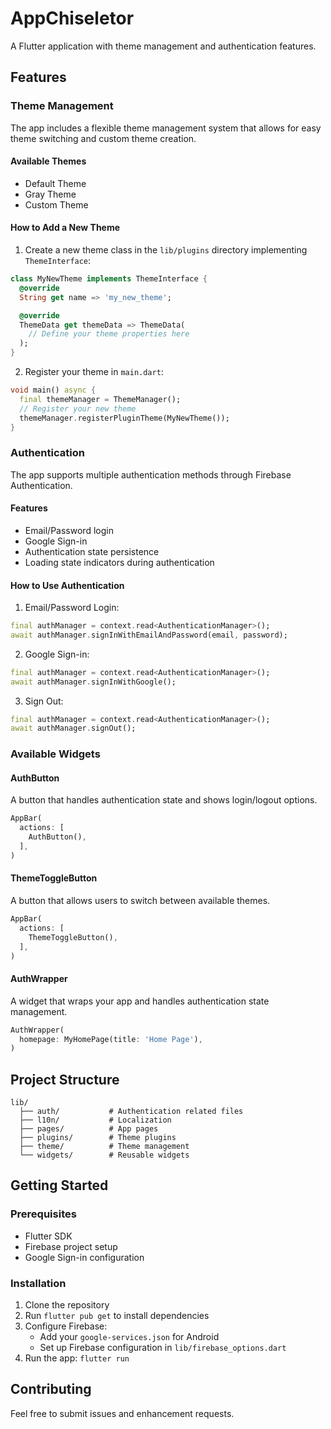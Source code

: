 # AppChiseletor

A Flutter application with theme management and authentication features.

## Features

### Theme Management
The app includes a flexible theme management system that allows for easy theme switching and custom theme creation.

#### Available Themes
- Default Theme
- Gray Theme
- Custom Theme

#### How to Add a New Theme
1. Create a new theme class in the `lib/plugins` directory implementing `ThemeInterface`:
```dart
class MyNewTheme implements ThemeInterface {
  @override
  String get name => 'my_new_theme';

  @override
  ThemeData get themeData => ThemeData(
    // Define your theme properties here
  );
}
```

2. Register your theme in `main.dart`:
```dart
void main() async {
  final themeManager = ThemeManager();
  // Register your new theme
  themeManager.registerPluginTheme(MyNewTheme());
}
```

### Authentication
The app supports multiple authentication methods through Firebase Authentication.

#### Features
- Email/Password login
- Google Sign-in
- Authentication state persistence
- Loading state indicators during authentication

#### How to Use Authentication
1. Email/Password Login:
```dart
final authManager = context.read<AuthenticationManager>();
await authManager.signInWithEmailAndPassword(email, password);
```

2. Google Sign-in:
```dart
final authManager = context.read<AuthenticationManager>();
await authManager.signInWithGoogle();
```

3. Sign Out:
```dart
final authManager = context.read<AuthenticationManager>();
await authManager.signOut();
```

### Available Widgets

#### AuthButton
A button that handles authentication state and shows login/logout options.
```dart
AppBar(
  actions: [
    AuthButton(),
  ],
)
```

#### ThemeToggleButton
A button that allows users to switch between available themes.
```dart
AppBar(
  actions: [
    ThemeToggleButton(),
  ],
)
```

#### AuthWrapper
A widget that wraps your app and handles authentication state management.
```dart
AuthWrapper(
  homepage: MyHomePage(title: 'Home Page'),
)
```

## Project Structure
```
lib/
  ├── auth/           # Authentication related files
  ├── l10n/           # Localization
  ├── pages/          # App pages
  ├── plugins/        # Theme plugins
  ├── theme/          # Theme management
  └── widgets/        # Reusable widgets
```

## Getting Started

### Prerequisites
- Flutter SDK
- Firebase project setup
- Google Sign-in configuration

### Installation
1. Clone the repository
2. Run `flutter pub get` to install dependencies
3. Configure Firebase:
   - Add your `google-services.json` for Android
   - Set up Firebase configuration in `lib/firebase_options.dart`
4. Run the app: `flutter run`

## Contributing
Feel free to submit issues and enhancement requests.
